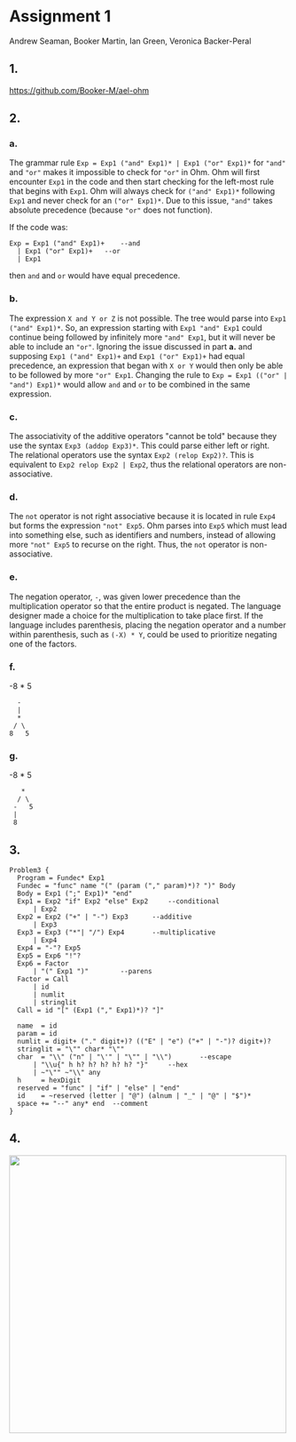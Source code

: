 # Assignment 1
Andrew Seaman, Booker Martin, Ian Green, Veronica Backer-Peral

## 1.
https://github.com/Booker-M/ael-ohm

## 2.
### a.
The grammar rule `Exp = Exp1 ("and" Exp1)* | Exp1 ("or" Exp1)*` for `"and"` and `"or"` makes it impossible to check for `"or"` in Ohm. Ohm will first encounter `Exp1` in the code and then start checking for the left-most rule that begins with `Exp1`. Ohm will always check for `("and" Exp1)*` following `Exp1` and never check for an `("or" Exp1)*`. Due to this issue, `"and"` takes absolute precedence (because `"or"` does not function).

If the code was:
```
Exp = Exp1 ("and" Exp1)+    --and
  | Exp1 ("or" Exp1)+   --or
  | Exp1
```
then `and` and `or` would have equal precedence.

### b.
The expression `X and Y or Z` is not possible. The tree would parse into `Exp1 ("and" Exp1)*`. So, an expression starting with `Exp1 "and" Exp1` could continue being followed by infinitely more `"and" Exp1`, but it will never be able to include an `"or"`. Ignoring the issue discussed in part **a.** and supposing `Exp1 ("and" Exp1)+` and `Exp1 ("or" Exp1)+` had equal precedence, an expression that began with `X or Y` would then only be able to be followed by more `"or" Exp1`. Changing the rule to `Exp = Exp1 (("or" | "and") Exp1)*` would allow `and` and `or` to be combined in the same expression.

### c.
The associativity of the additive operators "cannot be told" because they use the syntax `Exp3 (addop Exp3)*`. This could parse either left or right.  
The relational operators use the syntax `Exp2 (relop Exp2)?`. This is equivalent to `Exp2 relop Exp2 | Exp2`, thus the relational operators are non-associative.  

### d.
The `not` operator is not right associative because it is located in rule `Exp4` but forms the expression `"not" Exp5`. Ohm parses into `Exp5` which must lead into something else, such as identifiers and numbers, instead of allowing more `"not" Exp5` to recurse on the right. Thus, the `not` operator is non-associative.

### e.
The negation operator, `-`, was given lower precedence than the multiplication operator so that the entire product is negated. The language designer made a choice for the multiplication to take place first. If the language includes parenthesis, placing the negation operator and a number within parenthesis, such as `(-X) * Y`, could be used to prioritize negating one of the factors. 

### f.
-8 * 5
```
  -
  |
  *
 / \
8   5
```

### g.
-8 * 5

```
   *
  / \
 -   5
 |
 8
```

## 3.
```
Problem3 {
  Program = Fundec* Exp1
  Fundec = "func" name "(" (param ("," param)*)? ")" Body
  Body = Exp1 (";" Exp1)* "end"
  Exp1 = Exp2 "if" Exp2 "else" Exp2		--conditional
      | Exp2
  Exp2 = Exp2 ("+" | "-") Exp3		--additive
      | Exp3
  Exp3 = Exp3 ("*"| "/") Exp4		--multiplicative
      | Exp4
  Exp4 = "-"? Exp5
  Exp5 = Exp6 "!"?
  Exp6 = Factor
      | "(" Exp1 ")"		--parens
  Factor = Call
      | id
      | numlit
      | stringlit
  Call = id "[" (Exp1 ("," Exp1)*)? "]"

  name	= id
  param	= id
  numlit = digit+ ("." digit+)? (("E" | "e") ("+" | "-")? digit+)?
  stringlit = "\"" char* "\""
  char	= "\\" ("n" | "\'" | "\"" | "\\")		--escape
      | "\\u{" h h? h? h? h? h? "}"		--hex
      | ~"\"" ~"\\" any
  h 	= hexDigit
  reserved = "func" | "if" | "else" | "end"
  id	= ~reserved (letter | "@") (alnum | "_" | "@" | "$")*
  space	+= "--" any* end  --comment
}
```

## 4.
<img src="/homework1/problem4.jpg" width="500">
